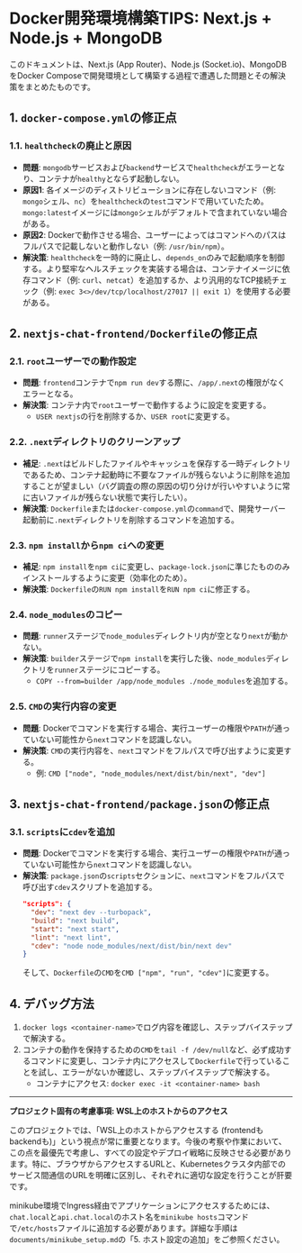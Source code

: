 # Docker開発環境構築TIPS: Next.js + Node.js + MongoDB

このドキュメントは、Next.js (App Router)、Node.js (Socket.io)、MongoDBをDocker Composeで開発環境として構築する過程で遭遇した問題とその解決策をまとめたものです。

## 1. `docker-compose.yml`の修正点

### 1.1. `healthcheck`の廃止と原因

*   **問題**: `mongodb`サービスおよび`backend`サービスで`healthcheck`がエラーとなり、コンテナが`healthy`とならず起動しない。
*   **原因1**: 各イメージのディストリビューションに存在しないコマンド（例: `mongo`シェル、`nc`）を`healthcheck`の`test`コマンドで用いていたため。`mongo:latest`イメージには`mongo`シェルがデフォルトで含まれていない場合がある。
*   **原因2**: Dockerで動作させる場合、ユーザーによってはコマンドへのパスはフルパスで記載しないと動作しない（例: `/usr/bin/npm`）。
*   **解決策**: `healthcheck`を一時的に廃止し、`depends_on`のみで起動順序を制御する。より堅牢なヘルスチェックを実装する場合は、コンテナイメージに依存コマンド（例: `curl`、`netcat`）を追加するか、より汎用的なTCP接続チェック（例: `exec 3<>/dev/tcp/localhost/27017 || exit 1`）を使用する必要がある。

## 2. `nextjs-chat-frontend/Dockerfile`の修正点

### 2.1. `root`ユーザーでの動作設定

*   **問題**: `frontend`コンテナで`npm run dev`する際に、`/app/.next`の権限がなくエラーとなる。
*   **解決策**: コンテナ内で`root`ユーザーで動作するように設定を変更する。
    *   `USER nextjs`の行を削除するか、`USER root`に変更する。

### 2.2. `.next`ディレクトリのクリーンアップ

*   **補足**: `.next`はビルドしたファイルやキャッシュを保存する一時ディレクトリであるため、コンテナ起動時に不要なファイルが残らないように削除を追加することが望ましい（バグ調査の際の原因の切り分けが行いやすいように常に古いファイルが残らない状態で実行したい）。
*   **解決策**: `Dockerfile`または`docker-compose.yml`の`command`で、開発サーバー起動前に`.next`ディレクトリを削除するコマンドを追加する。

### 2.3. `npm install`から`npm ci`への変更

*   **補足**: `npm install`を`npm ci`に変更し、`package-lock.json`に準じたもののみインストールするように変更（効率化のため）。
*   **解決策**: `Dockerfile`の`RUN npm install`を`RUN npm ci`に修正する。

### 2.4. `node_modules`のコピー

*   **問題**: `runner`ステージで`node_modules`ディレクトリ内が空となり`next`が動かない。
*   **解決策**: `builder`ステージで`npm install`を実行した後、`node_modules`ディレクトリを`runner`ステージにコピーする。
    *   `COPY --from=builder /app/node_modules ./node_modules`を追加する。

### 2.5. `CMD`の実行内容の変更

*   **問題**: Dockerでコマンドを実行する場合、実行ユーザーの権限や`PATH`が通っていない可能性から`next`コマンドを認識しない。
*   **解決策**: `CMD`の実行内容を、`next`コマンドをフルパスで呼び出すように変更する。
    *   例: `CMD ["node", "node_modules/next/dist/bin/next", "dev"]`

## 3. `nextjs-chat-frontend/package.json`の修正点

### 3.1. `scripts`に`cdev`を追加

*   **問題**: Dockerでコマンドを実行する場合、実行ユーザーの権限や`PATH`が通っていない可能性から`next`コマンドを認識しない。
*   **解決策**: `package.json`の`scripts`セクションに、`next`コマンドをフルパスで呼び出す`cdev`スクリプトを追加する。
    ```json
    "scripts": {
      "dev": "next dev --turbopack",
      "build": "next build",
      "start": "next start",
      "lint": "next lint",
      "cdev": "node node_modules/next/dist/bin/next dev"
    }
    ```
    そして、`Dockerfile`の`CMD`を`CMD ["npm", "run", "cdev"]`に変更する。

## 4. デバッグ方法

1.  `docker logs <container-name>`でログ内容を確認し、ステップバイステップで解決する。
2.  コンテナの動作を保持するための`CMD`を`tail -f /dev/null`など、必ず成功するコマンドに変更し、コンテナ内にアクセスして`Dockerfile`で行っていることを試し、エラーがないか確認し、ステップバイステップで解決する。
    *   コンテナにアクセス: `docker exec -it <container-name> bash`

---

**プロジェクト固有の考慮事項: WSL上のホストからのアクセス**

このプロジェクトでは、「WSL上のホストからアクセスする (frontendもbackendも)」という視点が常に重要となります。今後の考察や作業において、この点を最優先で考慮し、すべての設定やデプロイ戦略に反映させる必要があります。特に、ブラウザからアクセスするURLと、Kubernetesクラスタ内部でのサービス間通信のURLを明確に区別し、それぞれに適切な設定を行うことが肝要です。

minikube環境でIngress経由でアプリケーションにアクセスするためには、`chat.local`と`api.chat.local`のホスト名を`minikube hosts`コマンドで`/etc/hosts`ファイルに追加する必要があります。詳細な手順は`documents/minikube_setup.md`の「5. ホスト設定の追加」をご参照ください。

